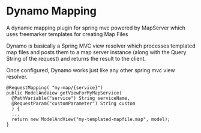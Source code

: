 # Dynamo Mapping


A dynamic mapping plugin for spring mvc powered by MapServer which uses 
freemarker templates for creating Map Files

Dynamo is basically a Spring MVC view resolver which processes templated map files and posts them to a map server instance (along with the Query String of the request) and returns the result to the client.

Once configured, Dynamo works just like any other spring mvc view resolver.

    @RequestMapping( "my-map/{service}")
    public ModelAndView getViewForMyMapService(
      @PathVariable("service") String serviceName,
      @RequestParam("customParameter") String custom
      ) {
      ...
      return new ModelAndView("my-templated-mapfile.map", model);
    }
